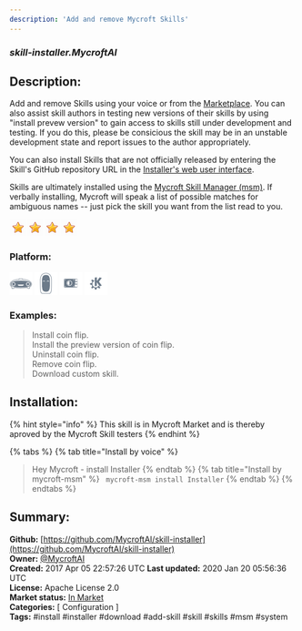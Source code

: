 ```yaml
---
description: 'Add and remove Mycroft Skills'
---
```


### _skill-installer.MycroftAI_  
## Description:  
Add and remove Skills using your voice or from the [Marketplace](https://market.mycroft.ai).
You can also assist skill authors in testing new versions of their skills by
using "install prevew version" to gain access to skills still under development
and testing.  If you do this, please be consicious the skill may be in an
unstable development state and report issues to the author appropriately.

You can also install Skills that are not officially released by entering the
Skill's GitHub repository URL in the [Installer's web user interface](https://home.mycroft.ai/#/skill).

Skills are ultimately installed using the [Mycroft Skill Manager (msm)](https://mycroft.ai/documentation/msm).  If verbally installing, Mycroft will speak a list of possible matches for
ambiguous names -- just pick the skill you want from the list read to you.  
  
![](../.gitbook/assets/star.png)![](../.gitbook/assets/star.png)![](../.gitbook/assets/star.png)![](../.gitbook/assets/star.png)  
  
### Platform:  
 ![Mark I](../.gitbook/assets/mark-1-icon.png)  ![Mark II](../.gitbook/assets/mark-2-icon.png)  ![Picroft](../.gitbook/assets/picroft-icon.png)  ![plasmoid](../.gitbook/assets/kde.png)   
### Examples:  
> Install coin flip.  
> Install the preview version of coin flip.  
> Uninstall coin flip.  
> Remove coin flip.  
> Download custom skill.  
  
## Installation:  
{% hint style="info" %}
This skill is in Mycroft Market and is thereby aproved by the Mycroft Skill testers
{% endhint %}
    
{% tabs %}
{% tab title="Install by voice" %}
> Hey Mycroft - install Installer
{% endtab %}
  {% tab title="Install by mycroft-msm" %}
``` mycroft-msm install Installer```
{% endtab %}
  {% endtabs %}
    
## Summary:  
**Github:** [https://github.com/MycroftAI/skill-installer](https://github.com/MycroftAI/skill-installer)  
**Owner:** [@MycroftAI](https://github.com/MycroftAI)  
**Created:** 2017 Apr 05 22:57:26 UTC  **Last updated:** 2020 Jan 20 05:56:36 UTC  
**License:** Apache License 2.0  
**Market status:** [In Market](https://market.mycroft.ai/skill/mycroft-installer)  
**Categories:** [ Configuration ]   
**Tags:** \#install \#installer \#download \#add-skill \#skill \#skills \#msm \#system   

